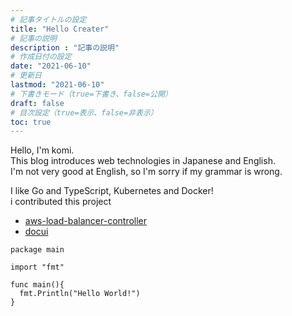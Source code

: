 ```yaml
---
# 記事タイトルの設定
title: "Hello Creater"
# 記事の説明
description : "記事の説明"
# 作成日付の設定
date: "2021-06-10"
# 更新日
lastmod: "2021-06-10"
# 下書きモード（true=下書き、false=公開）
draft: false
# 目次設定（true=表示、false=非表示）
toc: true
---
```

Hello, I'm komi.  
This blog introduces web technologies in Japanese and English.  
I'm not very good at English, so I'm sorry if my grammar is wrong.  

I like Go and TypeScript, Kubernetes and Docker!  
i contributed this project  

- [aws-load-balancer-controller](https://github.com/komisan19/aws-load-balancer-controller)
- [docui](https://github.com/komisan19/docui)

```
package main

import "fmt"

func main(){
  fmt.Println("Hello World!")
}
```
